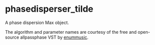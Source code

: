 # phasedisperser_tilde

A phase dispersion Max object.

The algorithm and parameter names are courtesy of the free and open-source allpassphase VST by
[enummusic](https://github.com/enummusic/allpassphase).
